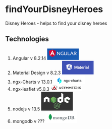 # findYourDisneyHeroes
Disney Heroes - helps to find your disney heroes 

## Technologies
1. Angular v 8.2.14 ![angular](images/angular.png)
2. Material Design v 8.2.3 ![angular-material](images/material.png)
3. ngx-Charts v 13.0.1 ![ngx-charts](images/ngx-chart.png)
4. ngx-leaflet v5.0.3 ![ngx-leaflet](images/ngx-leaflet.png)
5. nodejs v 13.5 ![nodejs](images/nodejs.png)
6. mongodb v ??? ![mongodb](images/mongodb.png)

